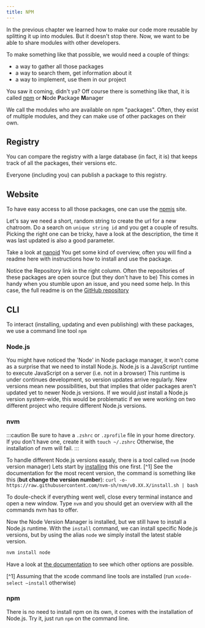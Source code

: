 ```yaml
---
title: NPM
---
```


In the previous chapter we learned how to make our code more reusable by splitting it up into modules. But it doesn't stop there. Now, we want to be able to share modules with other developers.

To make something like that possible, we would need a couple of things:

- a way to gather all those packages
- a way to search them, get information about it
- a way to implement, use them in our project

You saw it coming, didn't ya? Off course there is something like that, it is called [npm](https://docs.npmjs.com/about-npm) or **N**ode **P**ackage **M**anager

We call the modules who are available on npm "packages". Often, they exist of multiple modules, and they can make use of other packages on their own.

## Registry

You can compare the registry with a large database (in fact, it is) that keeps track of all the packages, their versions etc.

Everyone (including you) can publish a package to this registry.

## Website

To have easy access to all those packages, one can use the [npmjs](https://www.npmjs.com/) site.

Let's say we need a short, random string to create the url for a new chatroom. Do a search on `unique string id` and you get a couple of results. Picking the right one can be tricky, have a look at the description, the time it was last updated is also a good parameter.

Take a look at [nanoid](https://www.npmjs.com/package/nanoid) You get some kind of overview, often you will find a readme here with instructions how to install and use the package.

Notice the Repository link in the right column. Often the repositories of these packages are open source (but they don't have to be) This comes in handy when you stumble upon an issue, and you need some help. In this case, the full readme is on the [GitHub repository](https://github.com/ai/nanoid)

## CLI

To interact (installing, updating and even publishing) with these packages, we use a command line tool `npm`

### Node.js

You might have noticed the 'Node' in Node package manager, it won't come as a surprise that we need to install Node.js. Node.js is a JavaScript runtime to execute JavaScript on a server (i.e. not in a browser) This runtime is under continues development, so version updates arrive regularly. New versions mean new possibilities, but that implies that older packages aren't updated yet to newer Node.js versions. If we would _just_ install a Node.js version system-wide, this would be problematic if we were working on two different project who require different Node.js versions.

### nvm

:::caution
Be sure to have a `.zshrc` or `.zprofile` file in your home directory. If you don't have one, create it with `touch ~/.zshrc` Otherwise, the installation of nvm will fail.
:::

To handle different Node.js versions easaly, there is a tool called `nvm` (node version manager) Lets start by [installing](https://github.com/nvm-sh/nvm#installing-and-updating) this one first. [^1] See the documentation for the most recent version, the command is something like this (**but change the version number**): `curl -o- https://raw.githubusercontent.com/nvm-sh/nvm/v0.XX.X/install.sh | bash`

To doule-check if everything went well, close every terminal instance and open a new window. Type `nvm` and you should get an overview with all the commands nvm has to offer.

Now the Node Version Manager is installed, but we still have to install a Node.js runtime. With the `install` command, we can install specific Node.js versions, but by using the alias `node` we simply install the latest stable version.

```bash
nvm install node
```

Have a look at [the documentation](https://github.com/nvm-sh/nvm#usage) to see which other options are possible.

[^1] Assuming that the xcode command line tools are installed (run `xcode-select –install` otherwise)

### npm

There is no need to install npm on its own, it comes with the installation of Node.js. Try it, just run `npm` on the command line.
